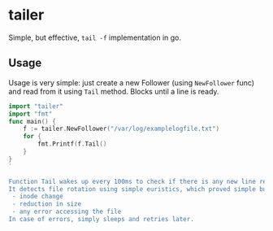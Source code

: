 # tailer
Simple, but effective, `tail -f` implementation in go.

## Usage
Usage is very simple: just create a new Follower (using `NewFollower` func) and read from it using `Tail` method. Blocks until a line is ready.

```go
import "tailer"
import "fmt"
func main() {
    f := tailer.NewFollower("/var/log/examplelogfile.txt")
    for {
        fmt.Printf(f.Tail()
    }
}
`

Function Tail wakes up every 100ms to check if there is any new line ready.
It detects file rotation using simple euristics, which proved simple but very effective:
 - inode change
 - reduction in size
 - any error accessing the file
In case of errors, simply sleeps and retries later. 
